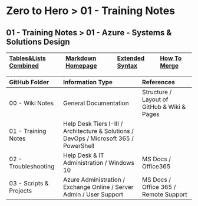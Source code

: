 # Zero to Hero > 01 - Training Notes
## 01 - Training Notes > 01 - Azure - Systems & Solutions Design

| [Tables&Lists Combined](https://stackoverflow.com/questions/19950648/how-to-write-lists-inside-a-markdown-table)     | [Markdown Homepage](https://www.linkedin.com/learning/learning-markdown/)   | [Extended Syntax](https://www.markdownguide.org/extended-syntax/)   | [How To Merge](https://www.atlassian.com/git/tutorials/using-branches/git-merge)|
|:------------------|:----------|:----------|:----------|


| GitHub Folder     | Information Type    | References   |
|:------------------|:----------|:----------|
| 00 - Wiki Notes      | General Documentation | Structure / Layout of GitHub & Wiki & Pages |
| 01 - Training Notes      | Help Desk Tiers I-III / Architecture & Solutions / DevOps / Microsoft 365 / PowerShell |
| 02 - Troubleshooting     | Help Desk & IT Administration / Windows 10 | MS Docs / Office365 |
| 03 - Scripts & Projects  | Azure Administration / Exchange Online / Server Admin / User Support | MS Docs / Office 365 / Remote Support |